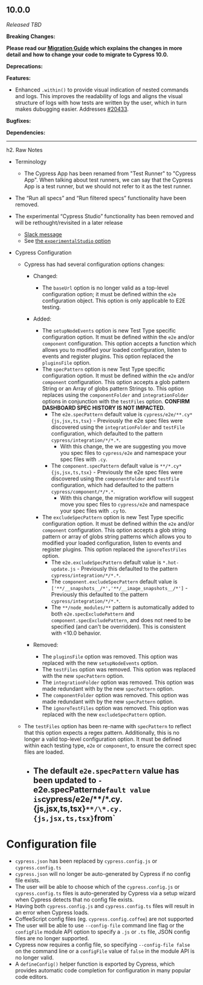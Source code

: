 ## 10.0.0

_Released TBD_

**Breaking Changes:**

**<Icon name="exclamation-triangle" color="red"></Icon> Please read our
[Migration Guide](/guides/references/migration-guide) which explains the changes
in more detail and how to change your code to migrate to Cypress 10.0.**

**Deprecations:**

**Features:**

- Enhanced `.within()` to provide visual indication of nested commands and logs.
  This improves the readability of logs and aligns the visual structure of logs
  with how tests are written by the user, which in turn makes dubugging easier.
  Addresses [#20433](https://github.com/cypress-io/cypress/issues/20433).

**Bugfixes:**

**Dependencies:**

---

h2. Raw Notes

- Terminology

  - The Cypress App has been renamed from "Test Runner" to "Cypress App". When
    talking about test runners, we can say that the Cypress App is a test
    runner, but we should not refer to it as the test runner.

- The “Run all specs” and “Run filtered specs” functionality have been removed.

- The experimental “Cypress Studio” functionality has been removed and will be
  rethought/revisited in a later release

  - [Slack message](https://cypressio.slack.com/archives/C02560911D0/p1644506063676029?thread_ts=1644505161.655489&cid=C02560911D0)
  - See
    [the `experimentalStudio` option](https://www.notion.so/Changes-for-10-0-0-1dca213837b84d6ea297c2d12c615f3a)

- Cypress Configuration

  - Cypress has had several configuration options changes:

    - Changed:

      - The `baseUrl` option is no longer valid as a top-level configuration
        option; it must be defined within the `e2e` configuration object. This
        option is only applicable to E2E testing.

    - Added:

      - The `setupNodeEvents` option is new Test Type specific configuration
        option. It must be defined within the `e2e` and/or `component`
        configuration. This option accepts a function which allows you to
        modified your loaded configuration, listen to events and register
        plugins. This option replaced the `pluginsFile` option.
      - The `specPattern` option is new Test Type specific configuration option.
        It must be defined within the `e2e` and/or `component` configuration.
        This option accepts a glob pattern String or an Array of globs pattern
        Strings to. This option replaces using the `componentFolder` and
        `integrationFolder` options in conjunction with the `testFiles` option.
        **CONFIRM DASHBOARD SPEC HISTORY IS NOT IMPACTED.**
        - The `e2e.specPattern` default value is
          `cypress/e2e/**.cy*{js,jsx,ts,tsx}` - Previously the e2e spec files
          were discovered using the `integrationFolder` and `testFile`
          configuration, which defaulted to the pattern
          `cypress/integration/*/*.*`.
          - With this change, the we are suggesting you move you spec files to
            `cypress/e2e` and namespace your spec files with `.cy`.
        - The `component.specPattern` default value is
          `**/*.cy*{js,jsx,ts,tsx}` - Previously the e2e spec files were
          discovered using the `componentFolder` and `testFile` configuration,
          which had defaulted to the pattern `cypress/component/*/*.*`.
          - With this change, the migration workflow will suggest move you spec
            files to `cypress/e2e` and namespace your spec files with `.cy` to.
      - The `excludeSpecPattern` option is new Test Type specific configuration
        option. It must be defined within the `e2e` and/or `component`
        configuration. This option accepts a glob string pattern or array of
        globs string patterns which allows you to modified your loaded
        configuration, listen to events and register plugins. This option
        replaced the `ignoreTestFiles` option.
        - The `e2e.excludeSpecPattern` default value is `*.hot-update.js` -
          Previously this defaulted to the pattern `cypress/integration/*/*.*`.
        - The `component.excludeSpecPattern` default value is
          `['**/__snapshots__/*','**/__image_snapshots__/*']` - Previously this
          defaulted to the pattern `cypress/integration/*/*.*`.
        - The `**/node_modules/**` pattern is automatically added to both
          `e2e.specExcludePattern` and `component.specExcludePattern`, and does
          not need to be specified (and can't be overridden). This is consistent
          with <10.0 behavior.

    - Removed:
      - The `pluginsFile` option was removed. This option was replaced with the
        new `setupNodeEvents` option.
      - The `testFiles` option was removed. This option was replaced with the
        new `specPattern` option.
      - The `integrationFolder` option was removed. This option was made
        redundant with by the new `specPattern` option.
      - The `componentFolder` option was removed. This option was made redundant
        with by the new `specPattern` option.
      - The `ignoreTestFiles` option was removed. This option was replaced with
        the new `excludeSpecPattern` option.

  - The `testFiles` option has been re-name with `specPattern` to reflect that
    this option expects a regex pattern. Additionally, this is no longer a valid
    top-level configuration option. It must be defined within each testing type,
    `e2e` or `component`, to ensure the correct spec files are loaded.
    - The default `e2e.specPattern` value has been updated to
      `- `e2e.specPattern`default value is`cypress/e2e/**/\*.cy.{js,jsx,ts,tsx}`**/\*.cy.{js,jsx,ts,tsx}`from`
      -

# Configuration file

- `cypress.json` has been replaced by `cypress.config.js` or `cypress.config.ts`
- `cypress.json` will no longer be auto-generated by Cypress if no config file
  exists.
- The user will be able to choose which of the `cypress.config.js` or
  `cypress.config.ts` files is auto-generated by Cypress via a setup wizard when
  Cypress detects that no config file exists.
- Having both `cypress.config.js` and `cypress.config.ts` files will result in
  an error when Cypress loads.
- CoffeeScript config files (eg. `cypress.config.coffee`) are not supported
- The user will be able to use `--config-file` command line flag or the
  `configFile` module API option to specify a `.js` or `.ts` file, JSON config
  files are no longer supported.
- Cypress now requires a config file, so specifying `--config-file false` on the
  command line or a `configFile` value of `false` in the module API is no longer
  valid.
- A `defineConfig()` helper function is exported by Cypress, which provides
  automatic code completion for configuration in many popular code editors.
